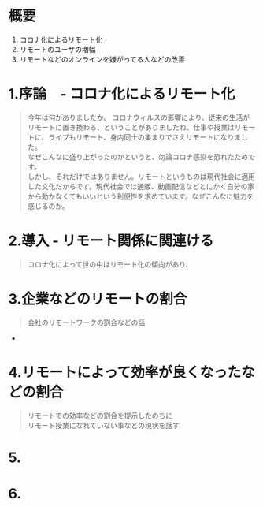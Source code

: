 # 概要
1. コロナ化によるリモート化
2. リモートのユーザの増幅
3. リモートなどのオンラインを嫌がってる人などの改善
 


# 1.序論　- コロナ化によるリモート化
> 今年は何がありましたか。
コロナウィルスの影響により、従来の生活がリモートに置き換わる、ということがありましたね。仕事や授業はリモートに、ライブもリモート、身内同士の集まりでさえリモートになりました。  
なぜこんなに盛り上がったのかというと、勿論コロナ感染を恐れたためです。  
しかし、それだけではありません。リモートというものは現代社会に適用した文化だからです。現代社会では通販、動画配信などとにかく自分の家から動かなくてもいいという利便性を求めています。なぜこんなに魅力を感じるのか。

# 2.導入 - リモート関係に関連ける
> コロナ化によって世の中はリモート化の傾向があり、

# 3.企業などのリモートの割合
> 会社のリモートワークの割合などの話
- []()

# 4.リモートによって効率が良くなったなどの割合
>  リモートでの効率などの割合を提示したのちに  
リモート授業になれていない事などの現状を話す

# 5.

# 6. 
